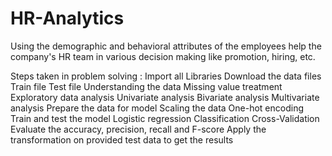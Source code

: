# HR-Analytics
Using the demographic and behavioral attributes of the employees help the company's HR team in various decision making like promotion, hiring, etc.

Steps taken in problem solving :
Import all Libraries
Download the data files
  Train file
  Test file
Understanding the data
Missing value treatment
Exploratory data analysis
  Univariate analysis
  Bivariate analysis
  Multivariate analysis
Prepare the data for model
  Scaling the data
  One-hot encoding
Train and test the model
  Logistic regression Classification
  Cross-Validation
  Evaluate the accuracy, precision, recall and F-score
Apply the transformation on provided test data to get the results
